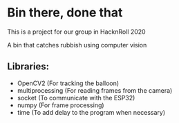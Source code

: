 # Bin there, done that
This is a project for our group in HacknRoll 2020

A bin that catches rubbish using computer vision

## Libraries:
- OpenCV2 (For tracking the balloon)
- multiprocessing (For reading frames from the camera)
- socket (To communicate with the ESP32)
- numpy (For frame processing)
- time (To add delay to the program when necessary)




